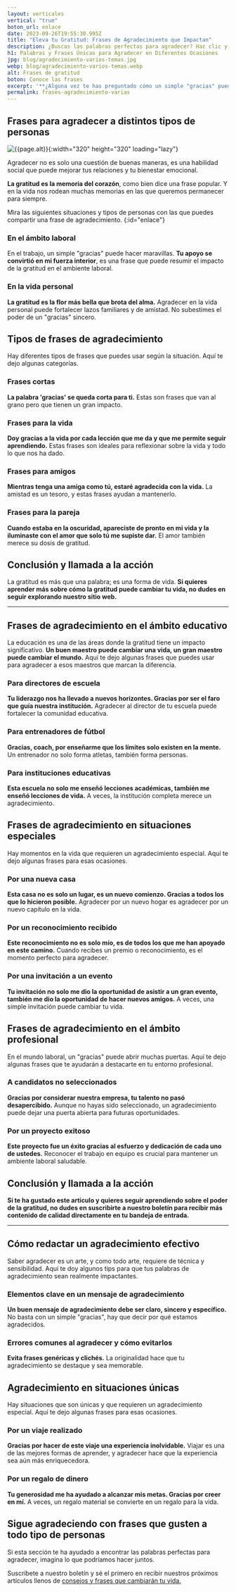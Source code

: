 ```yaml
---
layout: verticales
vertical: "true"
boton_url: enlace
date: 2023-09-26T19:55:30.995Z
title: "Eleva tu Gratitud: Frases de Agradecimiento que Impactan"
description: ¿Buscas las palabras perfectas para agradecer? Haz clic y encuentra frases que tocan el corazón. 🌹 Actúa ya!
h1: Palabras y Frases Únicas para Agradecer en Diferentes Ocasiones
jpg: blog/agradecimiento-varios-temas.jpg
webp: blog/agradecimiento-varios-temas.webp
alt: Frases de gratitud
boton: Conoce las frases
excerpt: '**¿Alguna vez te has preguntado cómo un simple "gracias" puede cambiar el día de alguien?** Esta sección te dará las mejores frases de agradecimiento para cada situación'
permalink: frases-agradecimiento-varias
---
```

## Frases para agradecer a distintos tipos de personas

![{{page.alt}}]({{site.baseurl}}/img/{{page.webp}} "{{page.alt}}"){:width="320" height="320" loading="lazy"}

Agradecer no es solo una cuestión de buenas maneras, es una habilidad social que puede mejorar tus relaciones y tu bienestar emocional.

**La gratitud es la memoria del corazón**, como bien dice una frase popular. Y en la vida nos rodean muchas memorias en las que queremos permanecer para siempre.

Mira las siguientes situaciones y tipos de personas con las que puedes compartir una frase de agradecimiento.
{:id="enlace"}

### En el ámbito laboral

En el trabajo, un simple "gracias" puede hacer maravillas. **Tu apoyo se convirtió en mi fuerza interior**, es una frase que puede resumir el impacto de la gratitud en el ambiente laboral.

### En la vida personal

**La gratitud es la flor más bella que brota del alma.** Agradecer en la vida personal puede fortalecer lazos familiares y de amistad. No subestimes el poder de un "gracias" sincero.

## Tipos de frases de agradecimiento

Hay diferentes tipos de frases que puedes usar según la situación. Aquí te dejo algunas categorías.

### Frases cortas

**La palabra 'gracias' se queda corta para ti.** Estas son frases que van al grano pero que tienen un gran impacto.

### Frases para la vida

**Doy gracias a la vida por cada lección que me da y que me permite seguir aprendiendo.** Estas frases son ideales para reflexionar sobre la vida y todo lo que nos ha dado.

### Frases para amigos

**Mientras tenga una amiga como tú, estaré agradecida con la vida.** La amistad es un tesoro, y estas frases ayudan a mantenerlo.

### Frases para la pareja

**Cuando estaba en la oscuridad, apareciste de pronto en mi vida y la iluminaste con el amor que solo tú me supiste dar.** El amor también merece su dosis de gratitud.

## Conclusión y llamada a la acción

La gratitud es más que una palabra; es una forma de vida. **Si quieres aprender más sobre cómo la gratitud puede cambiar tu vida, no dudes en seguir explorando nuestro sitio web.**

- - -

## Frases de agradecimiento en el ámbito educativo

La educación es una de las áreas donde la gratitud tiene un impacto significativo. **Un buen maestro puede cambiar una vida, un gran maestro puede cambiar el mundo.** Aquí te dejo algunas frases que puedes usar para agradecer a esos maestros que marcan la diferencia.

### Para directores de escuela

**Tu liderazgo nos ha llevado a nuevos horizontes. Gracias por ser el faro que guía nuestra institución.** Agradecer al director de tu escuela puede fortalecer la comunidad educativa.

### Para entrenadores de fútbol

**Gracias, coach, por enseñarme que los límites solo existen en la mente.** Un entrenador no solo forma atletas, también forma personas.

### Para instituciones educativas

**Esta escuela no solo me enseñó lecciones académicas, también me enseñó lecciones de vida.** A veces, la institución completa merece un agradecimiento.

## Frases de agradecimiento en situaciones especiales

Hay momentos en la vida que requieren un agradecimiento especial. Aquí te dejo algunas frases para esas ocasiones.

### Por una nueva casa

**Esta casa no es solo un lugar, es un nuevo comienzo. Gracias a todos los que lo hicieron posible.** Agradecer por un nuevo hogar es agradecer por un nuevo capítulo en la vida.

### Por un reconocimiento recibido

**Este reconocimiento no es solo mío, es de todos los que me han apoyado en este camino.** Cuando recibes un premio o reconocimiento, es el momento perfecto para agradecer.

### Por una invitación a un evento

**Tu invitación no solo me dio la oportunidad de asistir a un gran evento, también me dio la oportunidad de hacer nuevos amigos.** A veces, una simple invitación puede cambiar tu vida.

## Frases de agradecimiento en el ámbito profesional

En el mundo laboral, un "gracias" puede abrir muchas puertas. Aquí te dejo algunas frases que te ayudarán a destacarte en tu entorno profesional.

### A candidatos no seleccionados

**Gracias por considerar nuestra empresa, tu talento no pasó desapercibido.** Aunque no hayas sido seleccionado, un agradecimiento puede dejar una puerta abierta para futuras oportunidades.

### Por un proyecto exitoso

**Este proyecto fue un éxito gracias al esfuerzo y dedicación de cada uno de ustedes.** Reconocer el trabajo en equipo es crucial para mantener un ambiente laboral saludable.

## Conclusión y llamada a la acción

**Si te ha gustado este artículo y quieres seguir aprendiendo sobre el poder de la gratitud, no dudes en suscribirte a nuestro boletín para recibir más contenido de calidad directamente en tu bandeja de entrada.**

- - -

## Cómo redactar un agradecimiento efectivo

Saber agradecer es un arte, y como todo arte, requiere de técnica y sensibilidad. Aquí te doy algunos tips para que tus palabras de agradecimiento sean realmente impactantes.

### Elementos clave en un mensaje de agradecimiento

**Un buen mensaje de agradecimiento debe ser claro, sincero y específico.** No basta con un simple "gracias", hay que decir por qué estamos agradecidos.

### Errores comunes al agradecer y cómo evitarlos

**Evita frases genéricas y clichés.** La originalidad hace que tu agradecimiento se destaque y sea memorable.

## Agradecimiento en situaciones únicas

Hay situaciones que son únicas y que requieren un agradecimiento especial. Aquí te dejo algunas frases para esas ocasiones.

### Por un viaje realizado

**Gracias por hacer de este viaje una experiencia inolvidable.** Viajar es una de las mejores formas de aprender, y agradecer hace que la experiencia sea aún más enriquecedora.

### Por un regalo de dinero

**Tu generosidad me ha ayudado a alcanzar mis metas. Gracias por creer en mí.** A veces, un regalo material se convierte en un regalo para la vida.

## Sigue agradeciendo con frases que gusten a todo tipo de personas

Si esta sección te ha ayudado a encontrar las palabras perfectas para agradecer, imagina lo que podríamos hacer juntos.

Suscríbete a nuestro boletín y sé el primero en recibir nuestros próximos artículos llenos de [consejos y frases que cambiarán tu vida.]({{'reflexiones'|relative_url}})